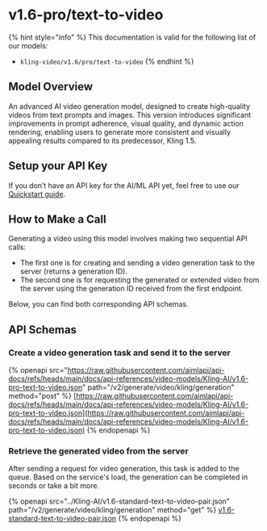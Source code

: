 # v1.6-pro/text-to-video

{% hint style="info" %}
This documentation is valid for the following list of our models:

* `kling-video/v1.6/pro/text-to-video`
{% endhint %}

## Model Overview

An advanced AI video generation model, designed to create high-quality videos from text prompts and images. This version introduces significant improvements in prompt adherence, visual quality, and dynamic action rendering, enabling users to generate more consistent and visually appealing results compared to its predecessor, Kling 1.5.

## Setup your API Key

If you don’t have an API key for the AI/ML API yet, feel free to use our [Quickstart guide](https://docs.aimlapi.com/quickstart/setting-up).

## How to Make a Call

Generating a video using this model involves making two sequential API calls:

* The first one is for creating and sending a video generation task to the server (returns a generation ID).&#x20;
* The second one is for requesting the generated or extended video from the server using the generation ID received from the first endpoint.&#x20;

Below, you can find both corresponding API schemas.

## API Schemas

### Create a video generation task and send it to the server

{% openapi src="https://raw.githubusercontent.com/aimlapi/api-docs/refs/heads/main/docs/api-references/video-models/Kling-AI/v1.6-pro-text-to-video.json" path="/v2/generate/video/kling/generation" method="post" %}
[https://raw.githubusercontent.com/aimlapi/api-docs/refs/heads/main/docs/api-references/video-models/Kling-AI/v1.6-pro-text-to-video.json](https://raw.githubusercontent.com/aimlapi/api-docs/refs/heads/main/docs/api-references/video-models/Kling-AI/v1.6-pro-text-to-video.json)
{% endopenapi %}

### Retrieve the generated video from the server

After sending a request for video generation, this task is added to the queue. Based on the service's load, the generation can be completed in seconds or take a bit more.&#x20;

{% openapi src="../Kling-AI/v1.6-standard-text-to-video-pair.json" path="/v2/generate/video/kling/generation" method="get" %}
[v1.6-standard-text-to-video-pair.json](../Kling-AI/v1.6-standard-text-to-video-pair.json)
{% endopenapi %}
